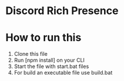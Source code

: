 # Discord Rich Presence


# How to run this 
1. Clone this file 
2. Run [npm install] on your CLI
3. Start the file with start.bat files
4. For build an executable file use build.bat